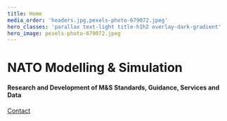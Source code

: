 ```yaml
---
title: Home
media_order: 'headers.jpg,pexels-photo-679072.jpeg'
hero_classes: 'parallax text-light title-h1h2 overlay-dark-gradient'
hero_image: pexels-photo-679072.jpeg
---
```


# NATO **Modelling & Simulation**
#### Research and Development of M&S Standards, Guidance, Services and Data

[Contact](https://www.sto.nato.int/Pages/technical-team.aspx?k=(*)&s=Search%20MSG%20Activities&View={2C52FF39-CB1C-4A13-8129-6976E923EDEC}&FilterField1=ACTIVITY%5FPANEL&FilterValue1=MSG&classes=btn,btn-primary,btn-lg,btn-primary-outline)